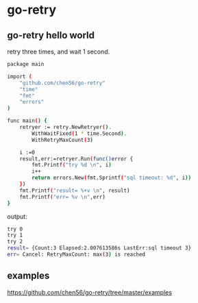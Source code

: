 # go-retry

## go-retry hello world

retry three times, and wait 1 second.

```bash
package main

import (
	"github.com/chen56/go-retry"
	"time"
	"fmt"
	"errors"
)

func main() {
	retryer := retry.NewRetryer().
		WithWaitFixed(1 * time.Second).
		WithRetryMaxCount(3)

	i :=0
	result,err:=retryer.Run(func()error {
		fmt.Printf("try %d \n", i)
		i++
		return errors.New(fmt.Sprintf("sql timeout: %d", i))
	})
	fmt.Printf("result= %+v \n", result)
	fmt.Printf("err= %v \n",err)
}
```

output:

```bash
try 0
try 1
try 2
result= {Count:3 Elapsed:2.007613586s LastErr:sql timeout 3}
err= Cancel: RetryMaxCount: max(3) is reached
```

## examples

<https://github.com/chen56/go-retry/tree/master/examples>

